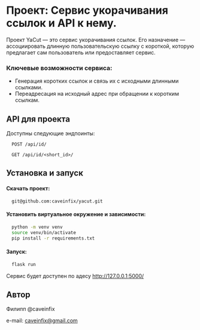 # Проект: Cервис укорачивания ссылок и API к нему. 
Проект YaCut — это сервис укорачивания ссылок. Его назначение — ассоциировать длинную пользовательскую ссылку с короткой, которую предлагает сам пользователь или предоставляет сервис.

### Ключевые возможности сервиса:

- Генерация коротких ссылок и связь их с исходными длинными ссылками.
- Переадресация на исходный адрес при обращении к коротким ссылкам.

## API для проекта
Доступны следующие эндпоинты:

```http
  POST /api/id/ 
```
```http
  GET /api/id/<short_id>/
```

## Установка и запуск

#### Скачать проект:

```http
  git@github.com:caveinfix/yacut.git
```

#### Установить виртуальное окружение и зависимости:

```bash
  python -m venv venv
  source venv/bin/activate
  pip install -r requirements.txt
```

#### Запуск:
```bash
  flask run
```
Сервис будет доступен по адесу http://127.0.0.1:5000/

## Автор
Филипп @caveinfix

e-mail: caveinfix@gmail.com